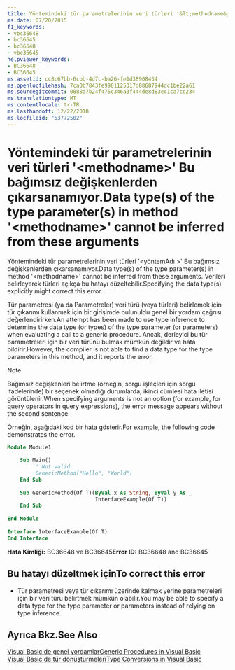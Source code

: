 ```yaml
---
title: Yöntemindeki tür parametrelerinin veri türleri '&lt;methodname&gt;' Bu bağımsız değişkenlerden çıkarsanamıyor.
ms.date: 07/20/2015
f1_keywords:
- vbc36648
- bc36645
- bc36648
- vbc36645
helpviewer_keywords:
- BC36648
- BC36645
ms.assetid: cc8c67bb-6cbb-4d7c-ba26-fe1d38908434
ms.openlocfilehash: 7ca0b7843fe9901125317d88687944dc1be22a61
ms.sourcegitcommit: 0888d7b24f475c346a3f444de8d83ec1ca7cd234
ms.translationtype: MT
ms.contentlocale: tr-TR
ms.lasthandoff: 12/22/2018
ms.locfileid: "53772502"
---
```

# <a name="data-types-of-the-type-parameters-in-method-ltmethodnamegt-cannot-be-inferred-from-these-arguments"></a><span data-ttu-id="018c3-102">Yöntemindeki tür parametrelerinin veri türleri '&lt;methodname&gt;' Bu bağımsız değişkenlerden çıkarsanamıyor.</span><span class="sxs-lookup"><span data-stu-id="018c3-102">Data type(s) of the type parameter(s) in method '&lt;methodname&gt;' cannot be inferred from these arguments</span></span>
<span data-ttu-id="018c3-103">Yöntemindeki tür parametrelerinin veri türleri '\<yöntemAdı >' Bu bağımsız değişkenlerden çıkarsanamıyor.</span><span class="sxs-lookup"><span data-stu-id="018c3-103">Data type(s) of the type parameter(s) in method '\<methodname>' cannot be inferred from these arguments.</span></span> <span data-ttu-id="018c3-104">Verileri belirleyerek türleri açıkça bu hatayı düzeltebilir.</span><span class="sxs-lookup"><span data-stu-id="018c3-104">Specifying the data type(s) explicitly might correct this error.</span></span>  
  
 <span data-ttu-id="018c3-105">Tür parametresi (ya da Parametreler) veri türü (veya türleri) belirlemek için tür çıkarımı kullanmak için bir girişimde bulunuldu genel bir yordam çağrısı değerlendirirken.</span><span class="sxs-lookup"><span data-stu-id="018c3-105">An attempt has been made to use type inference to determine the data type (or types) of the type parameter (or parameters) when evaluating a call to a generic procedure.</span></span> <span data-ttu-id="018c3-106">Ancak, derleyici bu tür parametreleri için bir veri türünü bulmak mümkün değildir ve hata bildirir.</span><span class="sxs-lookup"><span data-stu-id="018c3-106">However, the compiler is not able to find a data type for the type parameters in this method, and it reports the error.</span></span>  
  
> [!NOTE]
>  <span data-ttu-id="018c3-107">Bağımsız değişkenleri belirtme (örneğin, sorgu işleçleri için sorgu ifadelerinde) bir seçenek olmadığı durumlarda, ikinci cümlesi hata iletisi görüntülenir.</span><span class="sxs-lookup"><span data-stu-id="018c3-107">When specifying arguments is not an option (for example, for query operators in query expressions), the error message appears without the second sentence.</span></span>  
  
 <span data-ttu-id="018c3-108">Örneğin, aşağıdaki kod bir hata gösterir.</span><span class="sxs-lookup"><span data-stu-id="018c3-108">For example, the following code demonstrates the error.</span></span>  
  
```vb  
Module Module1  
  
    Sub Main()  
        '' Not valid.  
        'GenericMethod("Hello", "World")  
    End Sub  
  
    Sub GenericMethod(Of T)(ByVal x As String, ByVal y As _  
                            InterfaceExample(Of T))  
    End Sub  
  
End Module  
  
Interface InterfaceExample(Of T)  
End Interface  
```  
  
 <span data-ttu-id="018c3-109">**Hata Kimliği:** BC36648 ve BC36645</span><span class="sxs-lookup"><span data-stu-id="018c3-109">**Error ID:** BC36648 and BC36645</span></span>  
  
## <a name="to-correct-this-error"></a><span data-ttu-id="018c3-110">Bu hatayı düzeltmek için</span><span class="sxs-lookup"><span data-stu-id="018c3-110">To correct this error</span></span>  
  
-   <span data-ttu-id="018c3-111">Tür parametresi veya tür çıkarımı üzerinde kalmak yerine parametreleri için bir veri türü belirtmek mümkün olabilir.</span><span class="sxs-lookup"><span data-stu-id="018c3-111">You may be able to specify a data type for the type parameter or parameters instead of relying on type inference.</span></span>  
  
## <a name="see-also"></a><span data-ttu-id="018c3-112">Ayrıca Bkz.</span><span class="sxs-lookup"><span data-stu-id="018c3-112">See Also</span></span>  
 [<span data-ttu-id="018c3-113">Visual Basic'de genel yordamlar</span><span class="sxs-lookup"><span data-stu-id="018c3-113">Generic Procedures in Visual Basic</span></span>](../../visual-basic/programming-guide/language-features/data-types/generic-procedures.md)  
 [<span data-ttu-id="018c3-114">Visual Basic'de tür dönüştürmeleri</span><span class="sxs-lookup"><span data-stu-id="018c3-114">Type Conversions in Visual Basic</span></span>](../../visual-basic/programming-guide/language-features/data-types/type-conversions.md)
